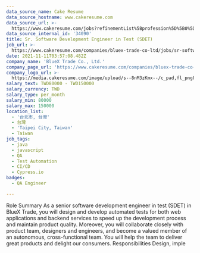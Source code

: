 ```yaml
---
data_source_name: Cake Resume
data_source_hostname: www.cakeresume.com
data_source_url: >-
  https://www.cakeresume.com/jobs?refinementList%5Bprofession%5D%5B0%5D=engineering_qa-engineer&refinementList%5Bsalary_type%5D=per_month&refinementList%5Bsalary_currency%5D=TWD&range%5Bsalary_range%5D%5Bmax%5D=600000
data_source_internal_id: '34090'
title: Sr. Software Development Engineer in Test (SDET)
job_url: >-
  https://www.cakeresume.com/companies/bluex-trade-co-ltd/jobs/sr-software-development-engineer-in-test-sdet
date: 2021-11-11T03:57:08.482Z
company_name: 'BlueX Trade Co., Ltd.'
company_page_url: 'https://www.cakeresume.com/companies/bluex-trade-co-ltd'
company_logo_url: >-
  https://media.cakeresume.com/image/upload/s--8nM3zKmx--/c_pad,fl_png8,h_200,w_200/v1644891844/lwqpqxokshocvwzmaes7.png
salary_text: TWD80000 - TWD150000
salary_currency: TWD
salary_type: per_month
salary_min: 80000
salary_max: 150000
location_list:
  - '台北市, 台灣'
  - 台灣
  - 'Taipei City, Taiwan'
  - Taiwan
job_tags:
  - java
  - javascript
  - QA
  - Test Automation
  - CI/CD
  - Cypress.io
badges:
  - QA Engineer

---
```


Role Summary As a senior software development engineer in test (SDET) in BlueX Trade, you will design and develop automated tests for both web applications and backend services to speed up the development process and maintain product quality. Moreover, you will collaborate closely with product team, designers and engineers, and become a valued member of an autonomous, cross-functional team. You will help the team to deliver great products and delight our consumers. Responsibilities Design, imple